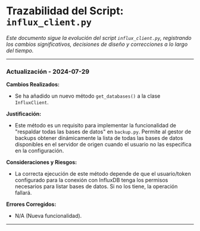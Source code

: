 # Trazabilidad del Script: `influx_client.py`

*Este documento sigue la evolución del script `influx_client.py`, registrando los cambios significativos, decisiones de diseño y correcciones a lo largo del tiempo.*

---

### Actualización - 2024-07-29

**Cambios Realizados:**
- Se ha añadido un nuevo método `get_databases()` a la clase `InfluxClient`.

**Justificación:**
- Este método es un requisito para implementar la funcionalidad de "respaldar todas las bases de datos" en `backup.py`. Permite al gestor de backups obtener dinámicamente la lista de todas las bases de datos disponibles en el servidor de origen cuando el usuario no las especifica en la configuración.

**Consideraciones y Riesgos:**
- La correcta ejecución de este método depende de que el usuario/token configurado para la conexión con InfluxDB tenga los permisos necesarios para listar bases de datos. Si no los tiene, la operación fallará.

**Errores Corregidos:**
- N/A (Nueva funcionalidad).

---
